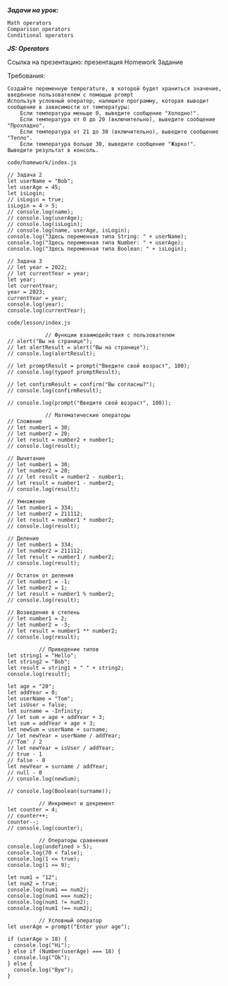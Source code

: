 ***Задачи на урок:***

    Math operators
    Comparison operators
    Conditional operators

***JS: Operators***

Ссылка на презентацию: презентация
Homework
Задание

Требования:

    Создайте переменную temperature, в которой будет храниться значение, введённое пользователем с помощью prompt
    Используя условный оператор, напишите программу, которая выводит сообщение в зависимости от температуры:
        Если температура меньше 0, выведите сообщение "Холодно!".
        Если температура от 0 до 20 (включительно), выведите сообщение "Прохладно".
        Если температура от 21 до 30 (включительно), выведите сообщение "Тепло".
        Если температура больше 30, выведите сообщение "Жарко!".
    Выведите результат в консоль.


```JS
code/homework/index.js

// Задача 2
let userName = "Bob";
let userAge = 45;
let isLogin;
// isLogin = true;
isLogin = 4 > 5;
// console.log(name);
// console.log(userAge);
// console.log(isLogin);
// console.log(name, userAge, isLogin);
console.log("Здесь переменная типа String: " + userName);
console.log("Здесь переменная типа Number: " + userAge);
console.log("Здесь переменная типа Boolean: " + isLogin);

// Задача 3
// let year = 2022;
// let currentYear = year;
let year;
let currentYear;
year = 2023;
currentYear = year;
console.log(year);
console.log(currentYear);
```

```JS
code/lesson/index.js

            // Функции взаимодействия с пользователем
// alert("Вы на странице");
// let alertResult = alert("Вы на странице");
// console.log(alertResult);

// let promptResult = prompt("Введите свой возраст", 100);
// console.log(typeof promptResult);

// let confirmResult = confirm("Вы согласны?");
// console.log(confirmResult);

// console.log(prompt("Введите свой возраст", 100));

            // Математические операторы
// Сложение
// let number1 = 30;
// let number2 = 20;
// let result = number2 + number1;
// console.log(result);

// Вычетание
// let number1 = 30;
// let number2 = 20;
// // let result = number2 - number1;
// let result = number1 - number2;
// console.log(result);

// Умножение
// let number1 = 334;
// let number2 = 211112;
// let result = number1 * number2;
// console.log(result);

// Деление
// let number1 = 334;
// let number2 = 211112;
// let result = number1 / number2;
// console.log(result);

// Остаток от деления
// let number1 = -1;
// let number2 = 1;
// let result = number1 % number2;
// console.log(result);

// Возведение в степень
// let number1 = 2;
// let number2 = -3;
// let result = number1 ** number2;
// console.log(result);

          // Приведение типов
let string1 = "Hello";
let string2 = "Bob";
let result = string1 + " " + string2;
console.log(result);

let age = "20";
let addYear = 0;
let userName = "Tom";
let isUser = false;
let surname = -Infinity;
// let sum = age + addYear + 3;
let sum = addYear + age + 3;
let newSum = userName + surname;
// let newYear = userName / addYear;
//'Tom' / 2
// let newYear = isUser / addYear;
// true - 1
// false - 0
let newYear = surname / addYear;
// null - 0
// console.log(newSum);

// console.log(Boolean(surname));

          // Инкремент и декремент
let counter = 4;
// counter++;
counter--;
// console.log(counter);

          // Операторы сравнения
console.log(undefined > 5);
console.log(70 < false);
console.log(1 <= true);
console.log(1 >= 9);

let num1 = "12";
let num2 = true;
console.log(num1 == num2);
console.log(num1 === num2);
console.log(num1 != num2);
console.log(num1 !== num2);

          // Условный оператор
let userAge = prompt("Enter your age");

if (userAge > 18) {
  console.log("Hi");
} else if (Number(userAge) === 18) {
  console.log("Ok");
} else {
  console.log("Bye");
}
```
